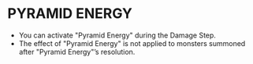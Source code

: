 # PYRAMID ENERGY

*   You can activate "Pyramid Energy" during the Damage Step.
*   The effect of "Pyramid Energy" is not applied to monsters summoned after "Pyramid Energy"’s resolution.
